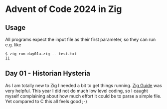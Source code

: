 # Advent of Code 2024 in Zig

## Usage

All programs expect the input file as their first parameter, so they can run e.g. like

```
$ zig run day01a.zig -- test.txt
11
```

## Day 01 - Historian Hysteria

As I am totally new to Zig I needed a bit to get things running. [Zig Guide](https://zig.guide/) was
very helpful. This year I did not do much low level coding, so I caught myself complaining about how
much effort it could be to parse a simple file. Yet compared to C this all feels good ;-)